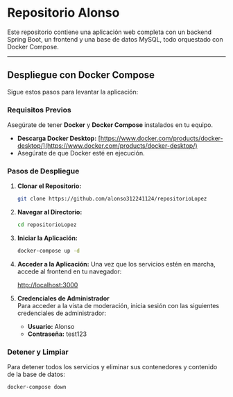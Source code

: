 # Repositorio Alonso

Este repositorio contiene una aplicación web completa con un backend Spring Boot, un frontend y una base de datos MySQL, todo orquestado con Docker Compose.

---

## Despliegue con Docker Compose

Sigue estos pasos para levantar la aplicación:

### Requisitos Previos

Asegúrate de tener **Docker** y **Docker Compose** instalados en tu equipo.

*   **Descarga Docker Desktop:** [https://www.docker.com/products/docker-desktop/](https://www.docker.com/products/docker-desktop/)
*   Asegúrate de que Docker esté en ejecución.

### Pasos de Despliegue

1.  **Clonar el Repositorio:**

    ```bash
    git clone https://github.com/alonso312241124/repositorioLopez
    ```

2.  **Navegar al Directorio:**

    ```bash
    cd repositorioLopez
    ```

3.  **Iniciar la Aplicación:**

    ```bash
    docker-compose up -d
    ```

4.  **Acceder a la Aplicación:**
    Una vez que los servicios estén en marcha, accede al frontend en tu navegador:

    [http://localhost:3000](http://localhost:3000)


5. **Credenciales de Administrador**  
   Para acceder a la vista de moderación, inicia sesión con las siguientes credenciales de administrador:

   - **Usuario:** Alonso  
   - **Contraseña:** test123
  
     
### Detener y Limpiar

Para detener todos los servicios y eliminar sus contenedores y contenido de la base de datos:

```bash
docker-compose down
```
